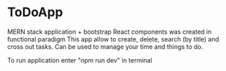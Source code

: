 # ToDoApp
MERN stack application + bootstrap
React components was created in functional paradigm
This app allow to create, delete, search (by title) and cross out tasks.
Can be used to manage your time and things to do.

To run application enter "npm run dev" in terminal


